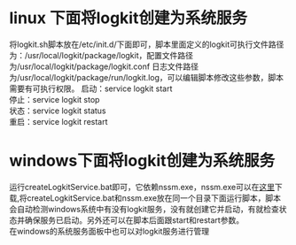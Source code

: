 # linux 下面将logkit创建为系统服务
将logkit.sh脚本放在/etc/init.d/下面即可，脚本里面定义的logkit可执行文件路径为：/usr/local/logkit/package/logkit，配置文件路径为/usr/local/logkit/package/logkit.conf 日志文件路径为/usr/local/logkit/package/run/logkit.log，可以编辑脚本修改这些参数，脚本需要有可执行权限。
启动：service logkit start  
停止：service logkit stop  
状态：service logkit status  
重启：service logkit restart

# windows下面将logkit创建为系统服务
运行createLogkitService.bat即可，它依赖nssm.exe，nssm.exe可以在[这里](http://www.nssm.cc/download)下载,将createLogkitService.bat和nssm.exe放在同一个目录下面运行脚本，脚本会自动检测windows系统中有没有logkit服务，没有就创建它并启动，有就检查状态并确保服务已启动。另外还可以在脚本后面跟start和restart参数。  
在windows的系统服务面板中也可以对logkit服务进行管理


